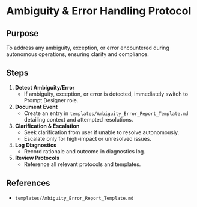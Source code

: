 # Ambiguity & Error Handling Protocol

## Purpose
To address any ambiguity, exception, or error encountered during autonomous operations, ensuring clarity and compliance.

## Steps

1. **Detect Ambiguity/Error**
   - If ambiguity, exception, or error is detected, immediately switch to Prompt Designer role.
2. **Document Event**
   - Create an entry in `templates/Ambiguity_Error_Report_Template.md` detailing context and attempted resolutions.
3. **Clarification & Escalation**
   - Seek clarification from user if unable to resolve autonomously.
   - Escalate only for high-impact or unresolved issues.
4. **Log Diagnostics**
   - Record rationale and outcome in diagnostics log.
5. **Review Protocols**
   - Reference all relevant protocols and templates.

## References
- `templates/Ambiguity_Error_Report_Template.md`